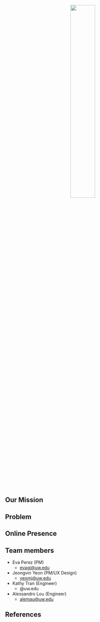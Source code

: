 <p align="center">
    <img src="https://cbc-drupal-assets.s3.amazonaws.com/Cascade50-horiz-transp-440-110.png?Kbffbs4VZc0fjw7.r_UvaDMrGO9kdH2o" width="40%">
</p>

## Our Mission


## Problem

## Online Presence


## Team members 
- Eva Perez (PM)
    - evagj@uw.edu
- Jeongvin Yeon (PM/UX Design)
    - yeomj@uw.edu
- Kathy Tran (Engineer)
    - @uw.edu
- Alessandro Lou (Engineer)
    - alemau@uw.edu

## References
